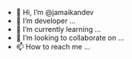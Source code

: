 - 👋 Hi, I’m @jamaikandev
- 👀 I’m developer ...
- 🌱 I’m currently learning ...
- 💞️ I’m looking to collaborate on ...
- 📫 How to reach me ...

<!---
jamaikandev/jamaikandev is a ✨ special ✨ repository because its `README.md` (this file) appears on your GitHub profile.
You can click the Preview link to take a look at your changes.
--->
